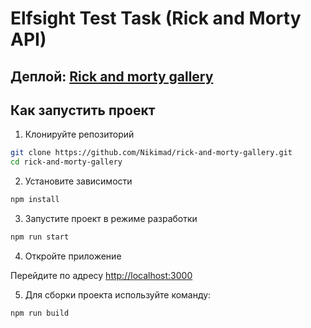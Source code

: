 # Elfsight Test Task (Rick and Morty API)

## Деплой: [Rick and morty gallery](https://nikimad.github.io/rick-and-morty-gallery)

## Как запустить проект

1. Клонируйте репозиторий
```bash
git clone https://github.com/Nikimad/rick-and-morty-gallery.git 
cd rick-and-morty-gallery
```

2. Установите зависимости
```bash
npm install
```

3. Запустите проект в режиме разработки
```bash
npm run start
```

4. Откройте приложение

Перейдите по адресу [http://localhost:3000](http://localhost:3000)

5. Для сборки проекта используйте команду:
```bash
npm run build
```
